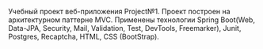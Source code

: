 Учебный проект веб-приложения Project№1. Проект построен на архитектурном паттерне MVC. Применены технологии Spring Boot(Web, Data-JPA, Security, Mail, Validation, Test, DevTools, Freemarker), Junit, Postgres, Recaptcha, HTML, CSS (BootStrap).
